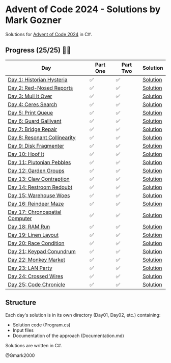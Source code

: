 # Advent of Code 2024 - Solutions by Mark Gozner

Solutions for [Advent of Code 2024](https://adventofcode.com/2024) in C#.

## Progress (25/25) 🎄🎅

| Day | Part One | Part Two | Solution |
|-----|--------|--------|-----------|
| [Day 1: Historian Hysteria](https://adventofcode.com/2024/day/1) | ✅ | ✅ | [Solution](Day01/) |
| [Day 2: Red-Nosed Reports](https://adventofcode.com/2024/day/2) | ✅ | ✅ | [Solution](Day02/) |
| [Day 3: Mull It Over](https://adventofcode.com/2024/day/3) | ✅ | ✅ | [Solution](Day03/) |
| [Day 4: Ceres Search](https://adventofcode.com/2024/day/4) | ✅ | ✅ | [Solution](Day04/) |
| [Day 5: Print Queue](https://adventofcode.com/2024/day/5) | ✅ | ✅ | [Solution](Day05/) |
| [Day 6: Guard Gallivant](https://adventofcode.com/2024/day/6) | ✅ | ✅ | [Solution](Day06/) |
| [Day 7: Bridge Repair](https://adventofcode.com/2024/day/7) | ✅ | ✅ | [Solution](Day07/) |
| [Day 8: Resonant Collinearity](https://adventofcode.com/2024/day/8) | ✅ | ✅ | [Solution](Day08/) |
| [Day 9: Disk Fragmenter](https://adventofcode.com/2024/day/9) | ✅ | ✅ | [Solution](Day09/) |  
| [Day 10: Hoof It](https://adventofcode.com/2024/day/10) | ✅ | ✅ | [Solution](Day10/) |
| [Day 11: Plutonian Pebbles](https://adventofcode.com/2024/day/11) | ✅ | ✅ | [Solution](Day11/) |
| [Day 12: Garden Groups](https://adventofcode.com/2024/day/12) | ✅ | ✅ | [Solution](Day12/)|
| [Day 13: Claw Contraption](https://adventofcode.com/2024/day/13) | ✅ | ✅ | [Solution](Day13/) |
| [Day 14: Restroom Redoubt](https://adventofcode.com/2024/day/14) | ✅ | ✅ | [Solution](Day14/) |
| [Day 15: Warehouse Woes](https://adventofcode.com/2024/day/15) | ✅ | ✅ | [Solution](Day15/) |
| [Day 16: Reindeer Maze](https://adventofcode.com/2024/day/16) | ✅ | ✅ | [Solution](Day16/) |
| [Day 17: Chronospatial Computer](https://adventofcode.com/2024/day/17) | ✅ | ✅ | [Solution](Day17/) |
| [Day 18: RAM Run](https://adventofcode.com/2024/day/18) | ✅ | ✅ | [Solution](Day18/) |
| [Day 19: Linen Layout](https://adventofcode.com/2024/day/19) | ✅ | ✅ | [Solution](Day19/) |
| [Day 20: Race Condition](https://adventofcode.com/2024/day/20) | ✅ | ✅ | [Solution](Day20/) |
| [Day 21: Keypad Conundrum](https://adventofcode.com/2024/day/21) | ✅ | ✅ | [Solution](Day21/) |
| [Day 22: Monkey Market](https://adventofcode.com/2024/day/22) | ✅ | ✅ | [Solution](Day22/) |
| [Day 23: LAN Party](https://adventofcode.com/2024/day/23) | ✅ | ✅ | [Solution](Day23/) |
| [Day 24: Crossed Wires](https://adventofcode.com/2024/day/24) | ✅ | ✅ | [Solution](Day24/) |
| [Day 25: Code Chronicle](https://adventofcode.com/2024/day/25) | ✅ | ✅ | [Solution](Day25/)|

## Structure

Each day's solution is in its own directory (Day01, Day02, etc.) containing:
- Solution code (Program.cs)
- Input files 
- Documentation of the approach (Documentation.md)

Solutions are written in C#.

@Gmark2000
